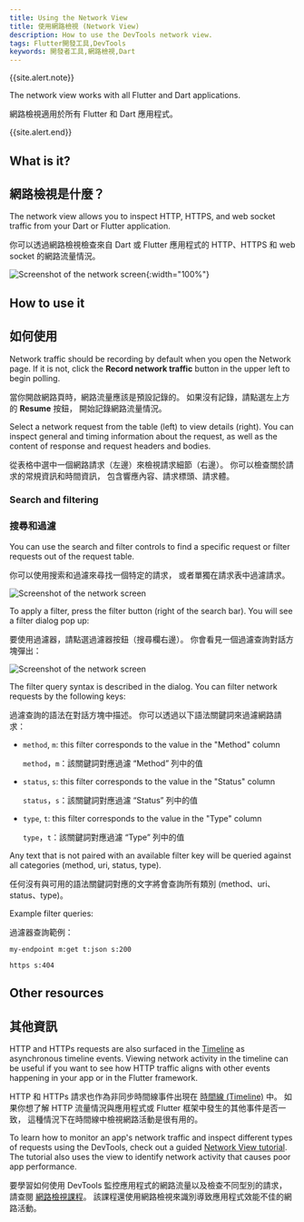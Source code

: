 ```yaml
---
title: Using the Network View
title: 使用網路檢視 (Network View)
description: How to use the DevTools network view.
tags: Flutter開發工具,DevTools
keywords: 開發者工具,網路檢視,Dart
---
```


{{site.alert.note}}

  The network view works with all Flutter and Dart applications.

  網路檢視適用於所有 Flutter 和 Dart 應用程式。

{{site.alert.end}}

## What is it?

## 網路檢視是什麼？

The network view allows you to inspect HTTP, HTTPS, and web socket traffic from
your Dart or Flutter application.

你可以透過網路檢視檢查來自 Dart 或 Flutter 應用程式的
HTTP、HTTPS 和 web socket 的網路流量情況。

![Screenshot of the network screen]({{site.url}}/assets/images/docs/tools/devtools/network_screenshot.png){:width="100%"}

## How to use it

## 如何使用

Network traffic should be recording by default when you open the Network page.
If it is not, click the **Record network traffic** button in the upper left to
begin polling.

當你開啟網路頁時，網路流量應該是預設記錄的。
如果沒有記錄，請點選左上方的 **Resume** 按鈕，
開始記錄網路流量情況。

Select a network request from the table (left) to view details (right). You can
inspect general and timing information about the request, as well as the content
of response and request headers and bodies.

從表格中選中一個網路請求（左邊）來檢視請求細節（右邊）。
你可以檢查關於請求的常規資訊和時間資訊，
包含響應內容、請求標頭、請求體。

### Search and filtering

### 搜尋和過濾

You can use the search and filter controls to find a specific request or filter
requests out of the request table.

你可以使用搜索和過濾來尋找一個特定的請求，
或者單獨在請求表中過濾請求。

![Screenshot of the network screen]({{site.url}}/assets/images/docs/tools/devtools/network_search_and_filter.png)

To apply a filter, press the filter button (right of the search bar). You will
see a filter dialog pop up:

要使用過濾器，請點選過濾器按鈕（搜尋欄右邊）。
你會看見一個過濾查詢對話方塊彈出：

![Screenshot of the network screen]({{site.url}}/assets/images/docs/tools/devtools/network_filter_dialog.png)

The filter query syntax is described in the dialog. You can filter network
requests by the following keys:

過濾查詢的語法在對話方塊中描述。
你可以透過以下語法關鍵詞來過濾網路請求：

* `method`, `m`: this filter corresponds to the value in the "Method" column

  `method`，`m`：該關鍵詞對應過濾 “Method” 列中的值

* `status`, `s`: this filter corresponds to the value in the "Status" column

  `status`，`s`：該關鍵詞對應過濾 “Status” 列中的值

* `type`, `t`: this filter corresponds to the value in the "Type" column

  `type`，`t`：該關鍵詞對應過濾 “Type” 列中的值

Any text that is not paired with an available filter key will be queried against
all categories (method, uri, status, type).

任何沒有與可用的語法關鍵詞對應的文字將會查詢所有類別 (method、uri、status、type)。

Example filter queries:

過濾器查詢範例：

```
my-endpoint m:get t:json s:200
```
```
https s:404
```

## Other resources

## 其他資訊

HTTP and HTTPs requests are also surfaced in the [Timeline][timeline] as
asynchronous timeline events. Viewing network activity in the timeline can be
useful if you want to see how HTTP traffic aligns with other events happening
in your app or in the Flutter framework.

HTTP 和 HTTPs 請求也作為非同步時間線事件出現在 [時間線 (Timeline)][timeline] 中。
如果你想了解 HTTP 流量情況與應用程式或 Flutter 框架中發生的其他事件是否一致，
這種情況下在時間線中檢視網路活動是很有用的。

To learn how to monitor an app's network traffic and inspect
different types of requests using the DevTools,
check out a guided [Network View tutorial][network-tutorial].
The tutorial also uses the view to identify network activity that
causes poor app performance.

要學習如何使用 DevTools 監控應用程式的網路流量以及檢查不同型別的請求，
請查閱 [網路檢視課程][network-tutorial]。
該課程還使用網路檢視來識別導致應用程式效能不佳的網路活動。

[timeline]: {{site.url}}/tools/devtools/performance#timeline-events-tab
[network-tutorial]: {{site.medium}}/@fluttergems/mastering-dart-flutter-devtools-network-view-part-4-of-8-afce2463687c
